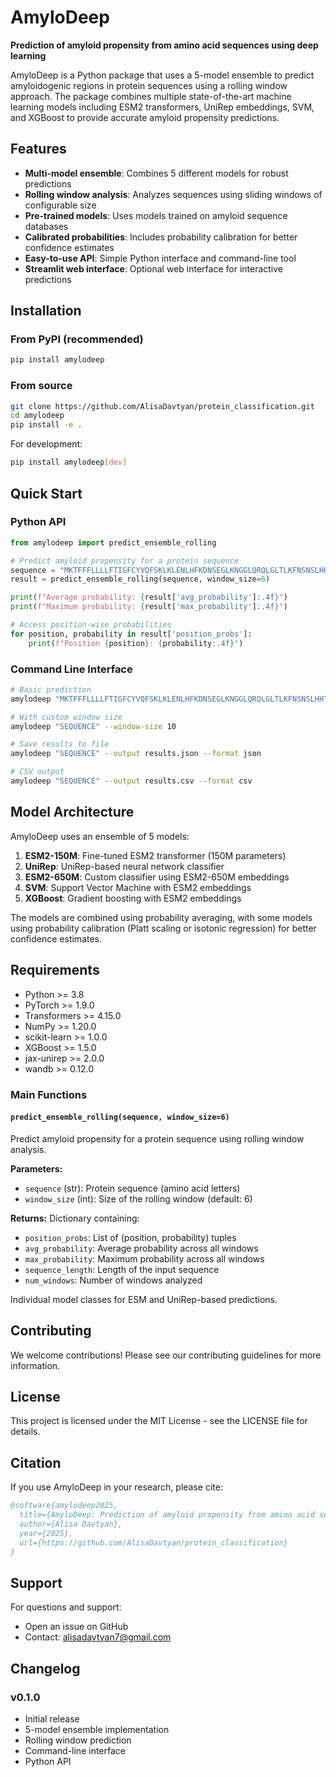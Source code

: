 # AmyloDeep

**Prediction of amyloid propensity from amino acid sequences using deep learning**

AmyloDeep is a Python package that uses a 5-model ensemble to predict amyloidogenic regions in protein sequences using a rolling window approach. The package combines multiple state-of-the-art machine learning models including ESM2 transformers, UniRep embeddings, SVM, and XGBoost to provide accurate amyloid propensity predictions.

## Features

- **Multi-model ensemble**: Combines 5 different models for robust predictions
- **Rolling window analysis**: Analyzes sequences using sliding windows of configurable size
- **Pre-trained models**: Uses models trained on amyloid sequence databases
- **Calibrated probabilities**: Includes probability calibration for better confidence estimates
- **Easy-to-use API**: Simple Python interface and command-line tool
- **Streamlit web interface**: Optional web interface for interactive predictions

## Installation

### From PyPI (recommended)

```bash
pip install amylodeep
```

### From source

```bash
git clone https://github.com/AlisaDavtyan/protein_classification.git
cd amylodeep
pip install -e .
```



For development:
```bash
pip install amylodeep[dev]
```

## Quick Start

### Python API

```python
from amylodeep import predict_ensemble_rolling

# Predict amyloid propensity for a protein sequence
sequence = "MKTFFFLLLLFTIGFCYVQFSKLKLENLHFKDNSEGLKNGGLQRQLGLTLKFNSNSLHHTSNL"
result = predict_ensemble_rolling(sequence, window_size=6)

print(f"Average probability: {result['avg_probability']:.4f}")
print(f"Maximum probability: {result['max_probability']:.4f}")

# Access position-wise probabilities
for position, probability in result['position_probs']:
    print(f"Position {position}: {probability:.4f}")
```

### Command Line Interface

```bash
# Basic prediction
amylodeep "MKTFFFLLLLFTIGFCYVQFSKLKLENLHFKDNSEGLKNGGLQRQLGLTLKFNSNSLHHTSNL"

# With custom window size
amylodeep "SEQUENCE" --window-size 10

# Save results to file
amylodeep "SEQUENCE" --output results.json --format json

# CSV output
amylodeep "SEQUENCE" --output results.csv --format csv
```


## Model Architecture

AmyloDeep uses an ensemble of 5 models:

1. **ESM2-150M**: Fine-tuned ESM2 transformer (150M parameters)
2. **UniRep**: UniRep-based neural network classifier
3. **ESM2-650M**: Custom classifier using ESM2-650M embeddings
4. **SVM**: Support Vector Machine with ESM2 embeddings
5. **XGBoost**: Gradient boosting with ESM2 embeddings

The models are combined using probability averaging, with some models using probability calibration (Platt scaling or isotonic regression) for better confidence estimates.

## Requirements

- Python >= 3.8
- PyTorch >= 1.9.0
- Transformers >= 4.15.0
- NumPy >= 1.20.0
- scikit-learn >= 1.0.0
- XGBoost >= 1.5.0
- jax-unirep >= 2.0.0
- wandb >= 0.12.0




### Main Functions

#### `predict_ensemble_rolling(sequence, window_size=6)`

Predict amyloid propensity for a protein sequence using rolling window analysis.

**Parameters:**
- `sequence` (str): Protein sequence (amino acid letters)
- `window_size` (int): Size of the rolling window (default: 6)

**Returns:**
Dictionary containing:
- `position_probs`: List of (position, probability) tuples
- `avg_probability`: Average probability across all windows
- `max_probability`: Maximum probability across all windows
- `sequence_length`: Length of the input sequence
- `num_windows`: Number of windows analyzed


Individual model classes for ESM and UniRep-based predictions.

## Contributing

We welcome contributions! Please see our contributing guidelines for more information.

## License

This project is licensed under the MIT License - see the LICENSE file for details.

## Citation

If you use AmyloDeep in your research, please cite:

```bibtex
@software{amylodeep2025,
  title={AmyloDeep: Prediction of amyloid propensity from amino acid sequences using deep learning},
  author={Alisa Davtyan},
  year={2025},
  url={https://github.com/AlisaDavtyan/protein_classification}
}
```

## Support

For questions and support:
- Open an issue on GitHub
- Contact: alisadavtyan7@gmail.com

## Changelog

### v0.1.0
- Initial release
- 5-model ensemble implementation
- Rolling window prediction
- Command-line interface
- Python API